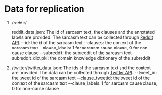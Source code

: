 # Data for replication

1. /reddit/
   
    reddit_data.json: The id of sarcasm text, the clauses and the annotated labels are provided. The sarcasm text can be collected through [Reddit API](https://www.reddit.com/dev/api/).
    --id: the id of the sarcasm text
    --clauses: the context of the sarcasm text
    --clause_labels: 1 for sarcasm cause clause, 0 for non-cause clause
    --subreddit: the subreddit of the sarcasm text
    subreddit_dict.pkl: the domain knowledge dictionary of the subreddit

3. /twitter/twitter_data.json: The ids of the sarcasm text and the context are provided. The data can be collected through [Twitter API](https://developer.twitter.com/en/docs/twitter-api).
    --tweet_id: the tweet id of the sarcasm text
    --clause_tweetid: the tweet id of the context of the sarcasm text
    --clause_labels: 1 for sarcasm cause clause, 0 for non-cause clause

